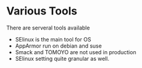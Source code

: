 # Various Tools

There are serveral tools available

- SElinux is the main tool for OS
- AppArmor run on debian and suse
- Smack and TOMOYO are not used in production
- SElinux setting quite granular as well.
